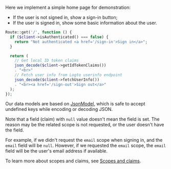 Here we implement a simple home page for demonstration:

- If the user is not signed in, show a sign-in button;
- If the user is signed in, show some basic information about the user.

```php
Route::get('/', function () {
  if ($client->isAuthenticated() === false) {
    return "Not authenticated <a href='/sign-in'>Sign in</a>";
  }

  return (
    // Get local ID token claims
    json_decode($client->getIdTokenClaims())
    . "<br>"
    // Fetch user info from Logto userinfo endpoint
    json_decode($client->fetchUserInfo())
    . "<br><a href='/sign-out'>Sign out</a>"
  );
});
```

Our data models are based on [JsonModel](https://github.com/logto-io/php/blob/master/docs/api/classes/Logto/Sdk/Models/JsonModel.md), which is safe to accept undefined keys while encoding or decoding JSON.

Note that a field (claim) with `null` value doesn't mean the field is set. The reason may be the related scope is not requested, or the user doesn't have the field.

For example, if we didn't request the `email` scope when signing in, and the `email` field will be `null`. However, if we requested the `email` scope, the `email` field will be the user's email address if available.

To learn more about scopes and claims, see [Scopes and claims](#scopes-and-claims).
